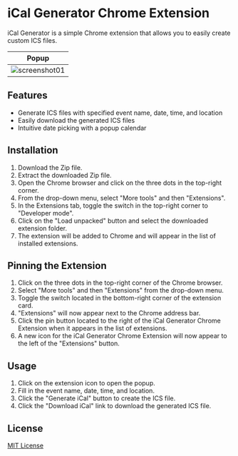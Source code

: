 # iCal Generator Chrome Extension

iCal Generator is a simple Chrome extension that allows you to easily create custom ICS files.

|Popup|
|---|
|![screenshot01](https://user-images.githubusercontent.com/109842406/233791299-22a76dbb-3384-4922-8f68-a06fcf6ce59d.png)|

## Features

- Generate ICS files with specified event name, date, time, and location
- Easily download the generated ICS files
- Intuitive date picking with a popup calendar

## Installation

1. Download the Zip file.
2. Extract the downloaded Zip file.
3. Open the Chrome browser and click on the three dots in the top-right corner.
4. From the drop-down menu, select "More tools" and then "Extensions".
5. In the Extensions tab, toggle the switch in the top-right corner to "Developer mode".
6. Click on the "Load unpacked" button and select the downloaded extension folder.
7. The extension will be added to Chrome and will appear in the list of installed extensions.

## Pinning the Extension

1. Click on the three dots in the top-right corner of the Chrome browser.
2. Select "More tools" and then "Extensions" from the drop-down menu.
3. Toggle the switch located in the bottom-right corner of the extension card.
4. "Extensions" will now appear next to the Chrome address bar.
5. Click the pin button located to the right of the iCal Generator Chrome Extension when it appears in the list of extensions.
6. A new icon for the iCal Generator Chrome Extension will now appear to the left of the "Extensions" button.

## Usage

1. Click on the extension icon to open the popup.
2. Fill in the event name, date, time, and location.
3. Click the "Generate iCal" button to create the ICS file.
4. Click the "Download iCal" link to download the generated ICS file.

## License

[MIT License](./LICENSE)
